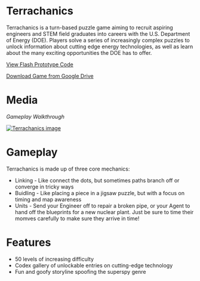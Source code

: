 # Terrachanics

Terrachanics is a turn-based puzzle game aiming to recruit aspiring engineers and STEM field graduates into careers with the U.S. Department of Energy (DOE). Players solve a series of increasingly complex puzzles to unlock information about cutting edge energy technologies, as well as learn about the many exciting opportunities the DOE has to offer.

[View Flash Prototype Code](https://github.com/transplanar/Terrachanics_Flash-Prototype)

[Download Game from Google Drive](https://drive.google.com/drive/folders/0B3BnBiMcNkqLeWIwVnpqZGVJajQ)

# Media
*Gameplay Walkthrough*

[![Terrachanics image](http://i.imgur.com/nXJ73I0.png)](https://www.youtube.com/watch?v=c0dbq1l7zfU)

# Gameplay
Terrachanics is made up of three core mechanics:
* Linking - Like connect the dots, but sometimes paths branch off or converge in tricky ways
* Buidling - Like placing a piece in a jigsaw puzzle, but with a focus on timing and map awareness
* Units - Send your Engineer off to repair a broken pipe, or your Agent to hand off the blueprints for a new nuclear plant. Just be sure to time their momves carefully to make sure they arrive in time!

# Features
* 50 levels of increasing difficulty
* Codex gallery of unlockable entries on cutting-edge technology
* Fun and goofy storyline spoofing the superspy genre
